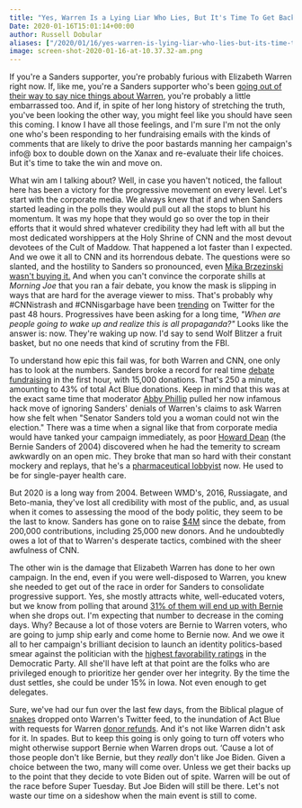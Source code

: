 ```yaml
---
title: "Yes, Warren Is a Lying Liar Who Lies, But It's Time To Get Back To Beating Joe Biden."
Date: 2020-01-16T15:01:14+00:00
author: Russell Dobular
aliases: ["/2020/01/16/yes-warren-is-lying-liar-who-lies-but-its-time-to-get-back-to-beating-joe-biden"]
image: screen-shot-2020-01-16-at-10.37.32-am.png
---
```


If you're a Sanders supporter, you're probably furious with Elizabeth Warren right now. If, like me, you're a Sanders supporter who's been [going out of their way to say nice things about Warren](https://duedissidence.com/2019/11/16/podcast-warren-vs-sanders-on-med4all-credibility-electability-and-more/?fbclid=IwAR3_0UZtT_SnbtjB-IIOVOzpL-OwTMZYtofnYRwIRFIKKo6-CJOn5ocf7-0), you're probably a little embarrassed too. And if, in spite of her long history of stretching the truth, you've been looking the other way, you might feel like you should have seen this coming. I know I have all those feelings, and I'm sure I'm not the only one who's been responding to her fundraising emails with the kinds of comments that are likely to drive the poor bastards manning her campaign's info@ box to double down on the Xanax and re-evaluate their life choices. But it's time to take the win and move on.

What win am I talking about? Well, in case you haven't noticed, the fallout here has been a victory for the progressive movement on every level. Let's start with the corporate media. We always knew that if and when Sanders started leading in the polls they would pull out all the stops to blunt his momentum. It was my hope that they would go so over the top in their efforts that it would shred whatever credibility they had left with all but the most dedicated worshippers at the Holy Shrine of CNN and the most devout devotees of the Cult of Maddow. That happened a lot faster than I expected. And we owe it all to CNN and its horrendous debate. The questions were so slanted, and the hostility to Sanders so pronounced, even [Mika Brzezinski wasn't buying it.](https://www.facebook.com/watch/?v=576447969571522) And when you can't convince the corporate shills at *Morning Joe* that you ran a fair debate, you know the mask is slipping in ways that are hard for the average viewer to miss. That's probably why #CNNistrash and #CNNisgarbage have been [trending](https://www.foxnews.com/media/cnn-debate-bernie-sanders-elizabeth-warren) on Twitter for the past 48 hours. Progressives have been asking for a long time, *"When are people going to wake up and realize this is all propaganda?"* Looks like the answer is: now. They're waking up now. I'd say to send Wolf Blitzer a fruit basket, but no one needs that kind of scrutiny from the FBI.

To understand how epic this fail was, for both Warren and CNN, one only has to look at the numbers. Sanders broke a record for real time [debate fundraising](https://twitter.com/robingrace5/status/1217283632404074496) in the first hour, with 15,000 donations. That's 250 a minute, amounting to 43% of total Act Blue donations. Keep in mind that this was at the exact same time that moderator [Abby Phillip](https://www.rollingstone.com/politics/political-commentary/january-democratic-debate-2020-cnn-bernie-sanders-elizabeth-warren-938365/?fbclid=IwAR0VMjjoqX4DjJPxnWeFR2KPNzZmzQW9OVEY61RxILm3B4nEvO8vun0meyQ) pulled her now infamous hack move of ignoring Sanders' denials of Warren's claims to ask Warren how she felt when "Senator Sanders told you a woman could not win the election." There was a time when a signal like that from corporate media would have tanked your campaign immediately, as poor [Howard Dean](https://www.nbcnews.com/politics/meet-the-press/howard-dean-s-scream-turns-15-its-impact-american-politics-n959916) (the Bernie Sanders of 2004) discovered when he had the temerity to scream awkwardly on an open mic. They broke that man so hard with their constant mockery and replays, that he's a [pharmaceutical lobbyist](https://theintercept.com/2016/01/14/howard-dean-lobbyist/) now. He used to be for single-payer health care.

But 2020 is a long way from 2004. Between WMD's, 2016, Russiagate, and Beto-mania, they've lost all credibility with most of the public, and, as usual when it comes to assessing the mood of the body politic, they seem to be the last to know. Sanders has gone on to raise [$4M](https://berniepost.com/2020/01/sanders-campaign-raises-4-million-in-two-days/?fbclid=IwAR1erpqF676QaFFjE1lT6FiQ8-skuB_qD1eSquvZqK8C3DAOpnBEDO-T3kY) since the debate, from 200,000 contributions, including 25,000 new donors. And he undoubtedly owes a lot of that to Warren's desperate tactics, combined with the sheer awfulness of CNN.

The other win is the damage that Elizabeth Warren has done to her own campaign. In the end, even if you were well-disposed to Warren, you knew she needed to get out of the race in order for Sanders to consolidate progressive support. Yes, she mostly attracts white, well-educated voters, but we know from polling that around [31% of them will end up with Bernie](https://fivethirtyeight.com/features/voters-second-choice-candidates-show-a-race-that-is-still-fluid) when she drops out. I'm expecting that number to decrease in the coming days. Why? Because a lot of those voters are Bernie to Warren voters, who are going to jump ship early and come home to Bernie now. And we owe it all to her campaign's brilliant decision to launch an identity politics-based smear against the politician with the [highest favorability ratings](https://www.cnn.com/politics/live-news/cnn-poll-12-19-2019/index.html) in the Democratic Party. All she'll have left at that point are the folks who are privileged enough to prioritize her gender over her integrity. By the time the dust settles, she could be under 15% in Iowa. Not even enough to get delegates.

Sure, we've had our fun over the last few days, from the Biblical plague of [snakes](https://www.buzzfeednews.com/article/ryancbrooks/warren-bernie-snake-twitter-2020) dropped onto Warren's Twitter feed, to the inundation of Act Blue with requests for Warren [donor refunds](https://www.newsweek.com/elizabeth-warren-bernie-sanders-refunds-trends-twitter-1482015). And it's not like Warren didn't ask for it. In spades. But to keep this going is only going to turn off voters who might otherwise support Bernie when Warren drops out. ‘Cause a lot of those people don't like Bernie, but they *really* don't like Joe Biden. Given a choice between the two, many will come over. Unless we get their backs up to the point that they decide to vote Biden out of spite. Warren will be out of the race before Super Tuesday. But Joe Biden will still be there. Let's not waste our time on a sideshow when the main event is still to come.
